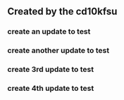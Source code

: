 ## Created by the cd10kfsu

### create an update to test

### create another update to test

### create 3rd update to test


### create 4th update to test
